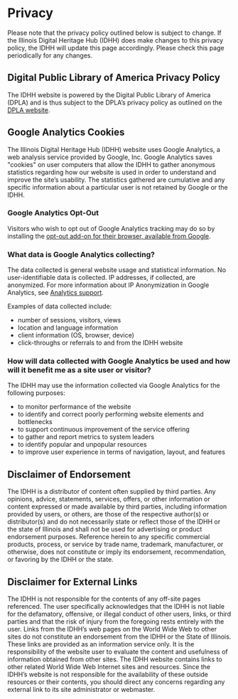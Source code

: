 # Privacy

Please note that the privacy policy outlined below is subject to change. If the Illinois Digital Heritage Hub (IDHH) does make changes to this privacy policy, the IDHH will update this page accordingly. Please check this page periodically for any changes.

## Digital Public Library of America Privacy Policy

The IDHH website is powered by the Digital Public Library of America (DPLA) and is thus subject to the DPLA’s privacy policy as outlined on the [DPLA website](https://dp.la/about/privacy-policy).

## Google Analytics Cookies

The Illinois Digital Heritage Hub (IDHH) website uses Google Analytics, a web analysis service provided by Google, Inc. Google Analytics saves "cookies" on user computers that allow the IDHH to gather anonymous statistics regarding how our website is used in order to understand and improve the site’s usability. The statistics gathered are cumulative and any specific information about a particular user is not retained by Google or the IDHH.

### Google Analytics Opt-Out

Visitors who wish to opt out of Google Analytics tracking may do so by installing the [opt-out add-on for their browser, available from Google](https://tools.google.com/dlpage/gaoptout).

### What data is Google Analytics collecting?

The data collected is general website usage and statistical information.
No user-identifiable data is collected. IP addresses, if collected, are anonymized. For more information about IP Anonymization in Google Analytics, see [Analytics support](https://support.google.com/analytics/answer/2763052).

Examples of data collected include:

- number of sessions, visitors, views
- location and language information
- client information (OS, browser, device)
- click-throughs or referrals to and from the IDHH website

### How will data collected with Google Analytics be used and how will it benefit me as a site user or visitor?

The IDHH may use the information collected via Google Analytics for the following purposes:

- to monitor performance of the website
- to identify and correct poorly performing website elements and bottlenecks
- to support continuous improvement of the service offering
- to gather and report metrics to system leaders
- to identify popular and unpopular resources
- to improve user experience in terms of navigation, layout, and features

## Disclaimer of Endorsement

The IDHH is a distributor of content often supplied by third parties. Any opinions, advice, statements, services, offers, or other information or content expressed or made available by third parties, including information provided by users, or others, are those of the respective author(s) or distributor(s) and do not necessarily state or reflect those of the IDHH or the state of Illinois and shall not be used for advertising or product endorsement purposes. Reference herein to any specific commercial products, process, or service by trade name, trademark, manufacturer, or otherwise, does not constitute or imply its endorsement, recommendation, or favoring by the IDHH or the state.

## Disclaimer for External Links

The IDHH is not responsible for the contents of any off-site pages referenced. The user specifically acknowledges that the IDHH is not liable for the defamatory, offensive, or illegal conduct of other users, links, or third parties and that the risk of injury from the foregoing rests entirely with the user. Links from the IDHH’s web pages on the World Wide Web to other sites do not constitute an endorsement from the IDHH or the State of Illinois. These links are provided as an information service only. It is the responsibility of the website user to evaluate the content and usefulness of information obtained from other sites. The IDHH website contains links to other related World Wide Web Internet sites and resources. Since the IDHH’s website is not responsible for the availability of these outside resources or their contents, you should direct any concerns regarding any external link to its site administrator or webmaster.
